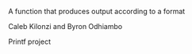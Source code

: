  A function that produces output according to a format

Caleb Kilonzi and Byron Odhiambo

Printf project
